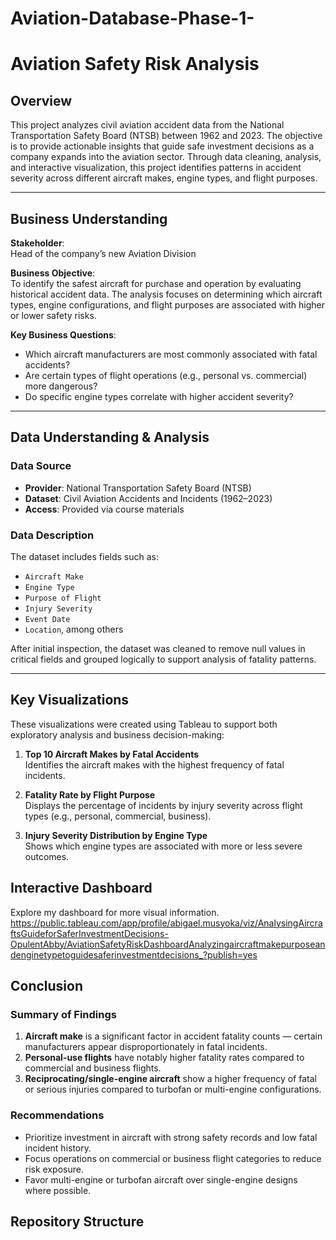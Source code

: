 # Aviation-Database-Phase-1-
# Aviation Safety Risk Analysis

##  Overview

This project analyzes civil aviation accident data from the National Transportation Safety Board (NTSB) between 1962 and 2023. The objective is to provide actionable insights that guide safe investment decisions as a company expands into the aviation sector. Through data cleaning, analysis, and interactive visualization, this project identifies patterns in accident severity across different aircraft makes, engine types, and flight purposes.

---

## Business Understanding

**Stakeholder**:  
Head of the company’s new Aviation Division

**Business Objective**:  
To identify the safest aircraft for purchase and operation by evaluating historical accident data. The analysis focuses on determining which aircraft types, engine configurations, and flight purposes are associated with higher or lower safety risks.

**Key Business Questions**:
- Which aircraft manufacturers are most commonly associated with fatal accidents?
- Are certain types of flight operations (e.g., personal vs. commercial) more dangerous?
- Do specific engine types correlate with higher accident severity?

---

## Data Understanding & Analysis

### Data Source
- **Provider**: National Transportation Safety Board (NTSB)
- **Dataset**: Civil Aviation Accidents and Incidents (1962–2023)
- **Access**: Provided via course materials

### Data Description
The dataset includes fields such as:
- `Aircraft Make`
- `Engine Type`
- `Purpose of Flight`
- `Injury Severity`
- `Event Date`
- `Location`, among others

After initial inspection, the dataset was cleaned to remove null values in critical fields and grouped logically to support analysis of fatality patterns.

---

## Key Visualizations

These visualizations were created using Tableau to support both exploratory analysis and business decision-making:

1. **Top 10 Aircraft Makes by Fatal Accidents**  
    Identifies the aircraft makes with the highest frequency of fatal incidents.

2. **Fatality Rate by Flight Purpose**  
   Displays the percentage of incidents by injury severity across flight types (e.g., personal, commercial, business).

3. **Injury Severity Distribution by Engine Type**  
   Shows which engine types are associated with more or less severe outcomes.

## Interactive Dashboard
Explore my dashboard for more visual information.
https://public.tableau.com/app/profile/abigael.musyoka/viz/AnalysingAircraftsGuideforSaferInvestmentDecisions-OpulentAbby/AviationSafetyRiskDashboardAnalyzingaircraftmakepurposeandenginetypetoguidesaferinvestmentdecisions_?publish=yes



## Conclusion

### Summary of Findings

1. **Aircraft make** is a significant factor in accident fatality counts — certain manufacturers appear disproportionately in fatal incidents.
2. **Personal-use flights** have notably higher fatality rates compared to commercial and business flights.
3. **Reciprocating/single-engine aircraft** show a higher frequency of fatal or serious injuries compared to turbofan or multi-engine configurations.

### Recommendations

- Prioritize investment in aircraft with strong safety records and low fatal incident history.
- Focus operations on commercial or business flight categories to reduce risk exposure.
- Favor multi-engine or turbofan aircraft over single-engine designs where possible.



## Repository Structure




